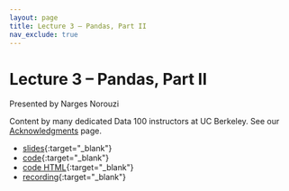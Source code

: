 ```yaml
---
layout: page
title: Lecture 3 – Pandas, Part II
nav_exclude: true
---
```


# Lecture 3 – Pandas, Part II

Presented by Narges Norouzi

Content by many dedicated Data 100 instructors at UC Berkeley. See our [Acknowledgments](../../acks) page.

- [slides](https://docs.google.com/presentation/d/1TgptasDE4pXxIsmzLNwnpAB5tko_sX3broKTfOyfM00/edit?usp=sharing){:target="_blank"}
- [code](https://data100.datahub.berkeley.edu/hub/user-redirect/git-pull?repo=https%3A%2F%2Fgithub.com%2FDS-100%2Fsp25-student&branch=main&urlpath=lab%2Ftree%2Fsp25-student%2Flecture%2Flec03%2Flec03.ipynb){:target="_blank"}
- [code HTML](../../resources/assets/lectures/lec03/lec03.html){:target="_blank"}
- [recording](https://youtu.be/aT-guSzynN0){:target="_blank"}